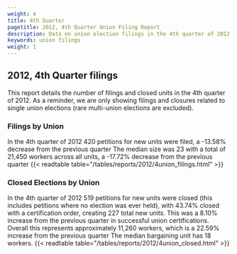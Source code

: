 ```yaml
---
weight: 4
title: 4th Quarter
pagetitle: 2012, 4th Quarter Union Filing Report
description: Data on union election filings in the 4th quarter of 2012
keywords: union filings
weight: 1
---
```


## 2012, 4th Quarter filings

This report details the number of filings and closed units in the 4th quarter of 2012. As a reminder, we are only showing filings and closures related to single union elections (rare multi-union elections are excluded).

### Filings by Union
In the 4th quarter of 2012 420 petitions for new units were filed, a -13.58% decrease from the previous quarter The median size was 23 with a total of 21,450 workers across all units, a -17.72% decrease from the previous quarter
{{< readtable table="/tables/reports/2012/4union_filings.html" >}}

### Closed Elections by Union
In the 4th quarter of 2012 519 petitions for new units were closed (this includes petitions where no election was ever held), with 43.74% closed with a certification order, creating 227 total new units. This was a 8.10% increase from the previous quarter in successful union certifications. Overall this represents approximately 11,260 workers, which is a 22.59% increase from the previous quarter The median bargaining unit has 18 workers.
{{< readtable table="/tables/reports/2012/4union_closed.html" >}}
